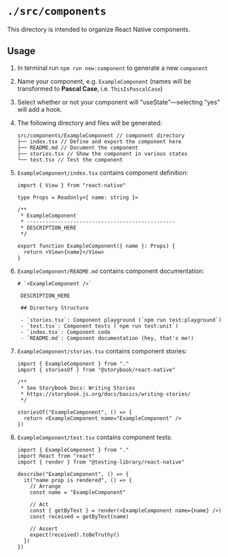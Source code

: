 # `./src/components`

This directory is intended to organize React Native components.

## Usage

1.  In terminal run `npm run new:component` to generate a new `component`
2.  Name your component, e.g. `ExampleComponent` (names will be transformed to **Pascal Case**, i.e. `ThisIsPascalCase`)
3.  Select whether or not your component will "useState"—selecting "yes" will add a hook.
4.  The following directory and files will be generated:
    ```
    src/components/ExampleComponent // component directory
    ├── index.tsx // Define and export the component here
    ├── README.md // Document the component
    ├── stories.tsx // Show the component in various states
    └── test.tsx // Test the component
    ```
5.  `ExampleComponent/index.tsx` contains component definition:

    ```tsx
    import { View } from "react-native"

    type Props = Readonly<{ name: string }>

    /**
     * ExampleComponent
     * ------------------------------------------------
     * DESCRIPTION_HERE
     */

    export function ExampleComponent({ name }: Props) {
      return <View>{name}</View>
    }
    ```

6.  `ExampleComponent/README.md` contains component documentation:

        # `<ExampleComponent />`

         DESCRIPTION_HERE

         ## Directory Structure

         - `stories.tsx`: Component playground (`npm run test:playground`)
         - `test.tsx`: Component tests (`npm run test:unit`)
         - `index.tsx`: Component code
         - `README.md`: Component documentation (hey, that's me!)

7.  `ExampleComponent/stories.tsx` contains component stories:

    ```tsx
    import { ExampleComponent } from "."
    import { storiesOf } from "@storybook/react-native"

    /**
     * See Storybook Docs: Writing Stories
     * https://storybook.js.org/docs/basics/writing-stories/
     */

    storiesOf("ExampleComponent", () => {
      return <ExampleComponent name="ExampleComponent" />
    })
    ```

8.  `ExampleComponent/test.tsx` contains component tests:

    ```tsx
    import { ExampleComponent } from "."
    import React from "react"
    import { render } from "@testing-library/react-native"

    describe("ExampleComponent", () => {
      it("name prop is rendered", () => {
        // Arrange
        const name = "ExampleComponent"

        // Act
        const { getByText } = render(<ExampleComponent name={name} />)
        const received = getByText(name)

        // Assert
        expect(received).toBeTruthy()
      })
    })
    ```
